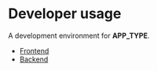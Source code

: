 # Developer usage

A development environment for __APP_TYPE__.  

- [Frontend](__frontendDir__/README.md)
- [Backend](__backendDir__/README.md)